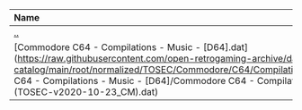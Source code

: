 |Name|Size|
|:---|---:|
|[..](../index.html)|DIR|
|[Commodore C64 - Compilations - Music - [D64].dat](https://raw.githubusercontent.com/open-retrogaming-archive/dat-catalog/main/root/normalized/TOSEC/Commodore/C64/Compilations/Music/[D64]/Commodore C64 - Compilations - Music - [D64]/Commodore C64 - Compilations - Music - [D64] (TOSEC-v2020-10-23_CM).dat)|823|

